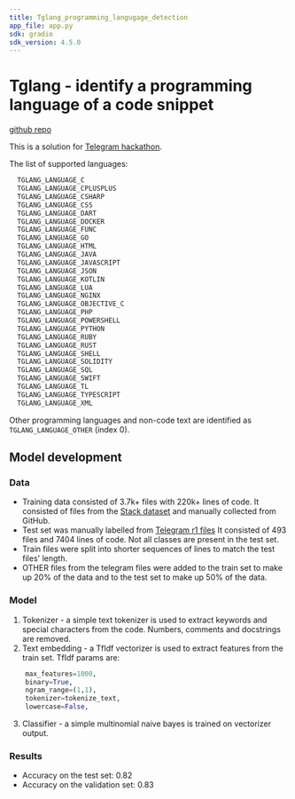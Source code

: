 ```yaml
---
title: Tglang_programming_langugage_detection
app_file: app.py
sdk: gradio
sdk_version: 4.5.0
---
```

# Tglang - identify a programming language of a code snippet

[github repo]()

This is a solution for [Telegram hackathon](https://contest.com/docs/ML-Competition-2023-r2).

The list of supported languages:
```markdown
  TGLANG_LANGUAGE_C
  TGLANG_LANGUAGE_CPLUSPLUS
  TGLANG_LANGUAGE_CSHARP
  TGLANG_LANGUAGE_CSS
  TGLANG_LANGUAGE_DART
  TGLANG_LANGUAGE_DOCKER
  TGLANG_LANGUAGE_FUNC
  TGLANG_LANGUAGE_GO
  TGLANG_LANGUAGE_HTML
  TGLANG_LANGUAGE_JAVA
  TGLANG_LANGUAGE_JAVASCRIPT
  TGLANG_LANGUAGE_JSON
  TGLANG_LANGUAGE_KOTLIN
  TGLANG_LANGUAGE_LUA
  TGLANG_LANGUAGE_NGINX
  TGLANG_LANGUAGE_OBJECTIVE_C
  TGLANG_LANGUAGE_PHP
  TGLANG_LANGUAGE_POWERSHELL
  TGLANG_LANGUAGE_PYTHON
  TGLANG_LANGUAGE_RUBY
  TGLANG_LANGUAGE_RUST
  TGLANG_LANGUAGE_SHELL
  TGLANG_LANGUAGE_SOLIDITY
  TGLANG_LANGUAGE_SQL
  TGLANG_LANGUAGE_SWIFT
  TGLANG_LANGUAGE_TL
  TGLANG_LANGUAGE_TYPESCRIPT
  TGLANG_LANGUAGE_XML
```

Other programming languages and non-code text are identified
as `TGLANG_LANGUAGE_OTHER` (index 0).

## Model development

### Data

- Training data consisted of 3.7k+ files with 220k+ lines of code.
It consisted of files from the [Stack dataset](https://huggingface.co/datasets/bigcode/the-stack/viewer/default/train)
and manually collected from GitHub.
- Test set was manually labelled from [Telegram r1 files](https://data-static.usercontent.dev/ml2023-r1-dataset.tar.gz)
It consisted of 493 files and 7404 lines of code. Not all classes are present in the test set.
- Train files were split into shorter sequences of lines to 
match the test files' length. 
- OTHER files from the telegram files were added to the train set
to make up 20% of the data and to the test set to make up 50% of the data.

### Model


1. Tokenizer - a simple text tokenizer is used to extract
keywords and special characters from the code. Numbers,
comments and docstrings are removed.
2. Text embedding - a TfIdf vectorizer is used to extract
features from the train set. TfIdf params are:
```python
    max_features=1000,
    binary=True, 
    ngram_range=(1,1), 
    tokenizer=tokenize_text,
    lowercase=False,
```
3. Classifier - a simple multinomial naive bayes is trained on 
vectorizer output.

### Results

- Accuracy on the test set: 0.82
- Accuracy on the validation set: 0.83

